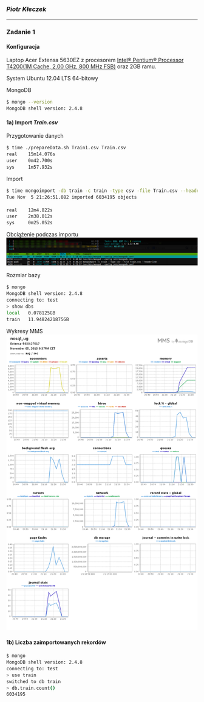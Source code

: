 ### *Piotr Kłeczek*

----

### Zadanie 1
#### Konfiguracja
Laptop Acer Extensa 5630EZ z procesorem [Intel® Pentium® Processor T4200(1M Cache, 2.00 GHz, 800 MHz FSB)](http://ark.intel.com/pl/products/37251/Intel-Pentium-Processor-T4200-1M-Cache-2_00-GHz-800-MHz-FSB) oraz 2GB ramu.

System Ubuntu 12.04 LTS 64-bitowy

MongoDB
```sh
$ mongo --version
MongoDB shell version: 2.4.8
```


#### 1a) Import *Train.csv*

Przygotowanie danych
```sh
$ time ./prepareData.sh Train1.csv Train.csv
real    15m14.076s
user    0m42.700s
sys 	1m57.932s
```
Import
```sh
$ time mongoimport -db train -c train -type csv -file Train.csv --headerline
Tue Nov  5 21:26:51.082 imported 6034195 objects

real    12m4.822s
user    2m38.012s
sys     0m25.052s
```
Obciążenie podczas importu
![htop](../../images/pkleczek/import.png)

Rozmiar bazy
```sh
$ mongo
MongoDB shell version: 2.4.8
connecting to: test
> show dbs
local   0.078125GB
train   11.9482421875GB
```

Wykresy MMS
![MMS](../../images/pkleczek/mongostats.png)

#### 1b) Liczba zaimportowanych rekordów
```sh
$ mongo
MongoDB shell version: 2.4.8
connecting to: test
> use train
switched to db train
> db.train.count()
6034195
```